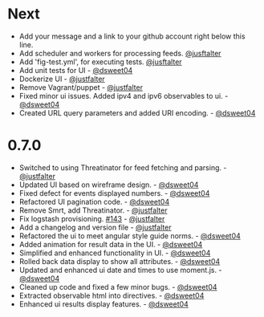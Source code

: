 Next
====

* Add your message and a link to your github account right below this line.
* Add scheduler and workers for processing feeds. [@jusftalter](https://github.com/justfalter)
* Add 'fig-test.yml', for executing tests. [@jusftalter](https://github.com/justfalter)
* Add unit tests for UI - [@dsweet04](https://github.com/dsweet04)
* Dockerize UI - [@justfalter](https://github.com/justfalter)
* Remove Vagrant/puppet - [@justfalter](https://github.com/justfalter)
* Fixed minor ui issues. Added ipv4 and ipv6 observables to ui. - [@dsweet04](https://github.com/dsweet04)
* Created URL query parameters and added URI encoding. - [@dsweet04](https://github.com/dsweet04)

0.7.0
====
* Switched to using Threatinator for feed fetching and parsing. - [@justfalter](https://github.com/justfalter)
* Updated UI based on wireframe design. - [@dsweet04](https://github.com/dsweet04)
* Fixed defect for events displayed numbers. - [@dsweet04](https://github.com/dsweet04)
* Refactored UI pagination code. - [@dsweet04](https://github.com/dsweet04)
* Remove Smrt, add Threatinator. - [@justfalter](https://github.com/justfalter)
* Fix logstash provisioning. [#143](https://github.com/cikl/cikl/issues/143) - [@justfalter](https://github.com/justfalter)
* Add a changelog and version file - [@justfalter](https://github.com/justfalter)
* Refactored the ui to meet angular style guide norms. - [@dsweet04](https://github.com/dsweet04)
* Added animation for result data in the UI. - [@dsweet04](https://github.com/dsweet04)
* Simplified and enhanced functionality in UI. - [@dsweet04](https://github.com/dsweet04)
* Rolled back data display to show all attributes. - [@dsweet04](https://github.com/dsweet04)
* Updated and enhanced ui date and times to use moment.js. - [@dsweet04](https://github.com/dsweet04)
* Cleaned up code and fixed a few minor bugs. - [@dsweet04](https://github.com/dsweet04)
* Extracted observable html into directives. - [@dsweet04](https://github.com/dsweet04)
* Enhanced ui results display features. - [@dsweet04](https://github.com/dsweet04)
